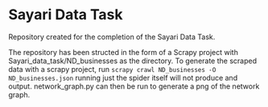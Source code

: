# Sayari Data Task

Repository created for the completion of the Sayari Data Task.

The repository has been structed in the form of a Scrapy project with Sayari_data_task/ND_businesses as the directory. 
To generate the scraped data with a scrapy project, run `scrapy crawl ND_businesses -O ND_businesses.json` running just the spider itself will not produce and output.
network_graph.py can then be run to generate a png of the network graph.
 
